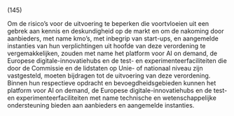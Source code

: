 (145)

Om de risico’s voor de uitvoering te beperken die voortvloeien uit een gebrek aan kennis en deskundigheid op de markt en om de nakoming door aanbieders, met name kmo’s, met inbegrip van start-ups, en aangemelde instanties van hun verplichtingen uit hoofde van deze verordening te vergemakkelijken, zouden met name het platform voor AI on demand, de Europese digitale-innovatiehubs en de test- en experimenteerfaciliteiten die door de Commissie en de lidstaten op Unie- of nationaal niveau zijn vastgesteld, moeten bijdragen tot de uitvoering van deze verordening. Binnen hun respectieve opdracht en bevoegdheidsgebieden kunnen het platform voor AI on demand, de Europese digitale-innovatiehubs en de test- en experimenteerfaciliteiten met name technische en wetenschappelijke ondersteuning bieden aan aanbieders en aangemelde instanties.
